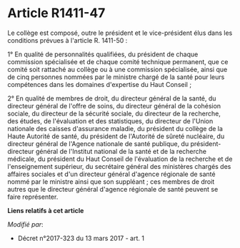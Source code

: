 # Article R1411-47

Le collège est composé, outre le président et le vice-président élus dans les conditions prévues à l'article R. 1411-50 : 

1° En qualité de personnalités qualifiées, du président de chaque  commission spécialisée et de chaque comité technique
permanent, que ce  comité soit rattaché au collège ou à une commission spécialisée, ainsi  que de cinq personnes nommées par
le ministre chargé de la santé pour  leurs compétences dans les domaines d'expertise du Haut Conseil ; 

2° En qualité de membres de droit, du directeur général de la santé, du  directeur général de l'offre de soins, du directeur
général de la  cohésion sociale, du directeur de la sécurité sociale, du directeur de  la recherche, des études, de
l'évaluation et des statistiques, du  directeur de l'Union nationale des caisses d'assurance maladie, du  président du
collège de la Haute Autorité de santé, du président de  l'Autorité de sûreté nucléaire, du directeur général de l'Agence
nationale de santé publique, du président-directeur général de  l'Institut national de la santé et de la recherche médicale,
du  président du Haut Conseil de l'évaluation de la recherche et de  l'enseignement supérieur, du secrétaire général des
ministères chargés  des affaires sociales et d'un directeur général d'agence régionale de  santé nommé par le ministre ainsi
que son suppléant ; ces membres de  droit autres que le directeur général d'agence régionale de santé  peuvent se faire
représenter.

**Liens relatifs à cet article**

_Modifié par_:

  - Décret n°2017-323 du 13 mars 2017 - art. 1
